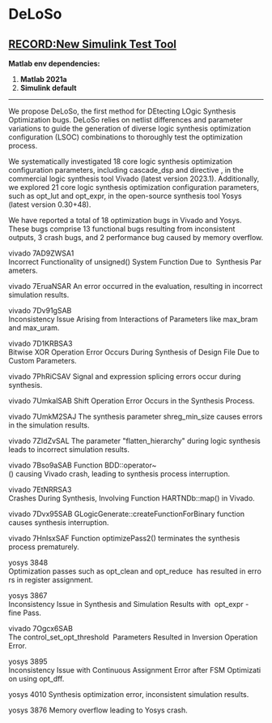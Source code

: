 # DeLoSo
## [RECORD:New Simulink Test Tool](https://github.com/Simulink-Testing-Code/RECORD.git)
**Matlab env dependencies:**
1. **Matlab 2021a**
2. **Simulink default**
***

We propose DeLoSo, the first method for DEtecting LOgic Synthesis Optimization bugs. DeLoSo relies on netlist differences and parameter variations to guide the generation of diverse logic synthesis optimization configuration (LSOC) combinations to thoroughly test the optimization process. 

We systematically investigated 18 core logic synthesis optimization configuration parameters, including cascade_dsp and directive , in the commercial logic synthesis tool Vivado (latest version 2023.1). Additionally, we explored 21 core logic synthesis optimization configuration parameters, such as opt_lut and opt_expr, in the open-source synthesis tool Yosys (latest version 0.30+48).

We have reported a total of 18 optimization bugs in Vivado and Yosys. These bugs comprise 13 functional bugs resulting from inconsistent outputs, 3 crash bugs, and 2 performance bug caused by memory overflow.

vivado	7AD9ZWSA1	 Incorrect Functionality of unsigned() System Function Due to  Synthesis Parameters.

vivado	7EruaNSAR  An error occurred in the evaluation, resulting in incorrect simulation results.

vivado	7Dv91gSAB	 Inconsistency Issue Arising from Interactions of Parameters like max_bram and max_uram.

vivado	7D1KRBSA3	 Bitwise XOR Operation Error Occurs During Synthesis of Design File Due to Custom Parameters.

vivado	7PhRiCSAV	 Signal and expression splicing errors occur during synthesis.

vivado	7UmkalSAB	 Shift Operation Error Occurs in the Synthesis Process.

vivado	7UmkM2SAJ	 The synthesis parameter shreg_min_size causes errors in the simulation results.

vivado	7ZIdZvSAL	 The parameter "flatten_hierarchy" during logic synthesis leads to incorrect simulation results.

vivado	7Bso9aSAB	 Function BDD::operator~() causing Vivado crash, leading to synthesis process interruption.

vivado	7EtNRRSA3	 Crashes During Synthesis, Involving Function HARTNDb::map() in Vivado.

vivado	7Dvx95SAB	 GLogicGenerate::createFunctionForBinary function causes synthesis interruption.

vivado	7HnIsxSAF	 Function optimizePass2() terminates the synthesis process prematurely.

yosys	   3848	     Optimization passes such as opt_clean and opt_reduce  has resulted in errors in register assignment.

yosys	   3867	     Inconsistency Issue in Synthesis and Simulation Results with  opt_expr -fine Pass.

vivado	7Ogcx6SAB	 The control_set_opt_threshold  Parameters Resulted in Inversion Operation Error.

yosys	   3895	     Inconsistency Issue with Continuous Assignment Error after FSM Optimization using opt_dff.

yosys	   4010		   Synthesis optimization error, inconsistent simulation results.

yosys	   3876	     Memory overflow leading to Yosys crash.



